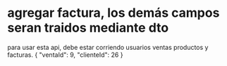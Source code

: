 # agregar factura, los demás campos seran traidos mediante dto
para usar esta api, debe estar corriendo 
usuarios
ventas
productos
y facturas.
{
  "ventaId": 9,
  "clienteId": 26
}
